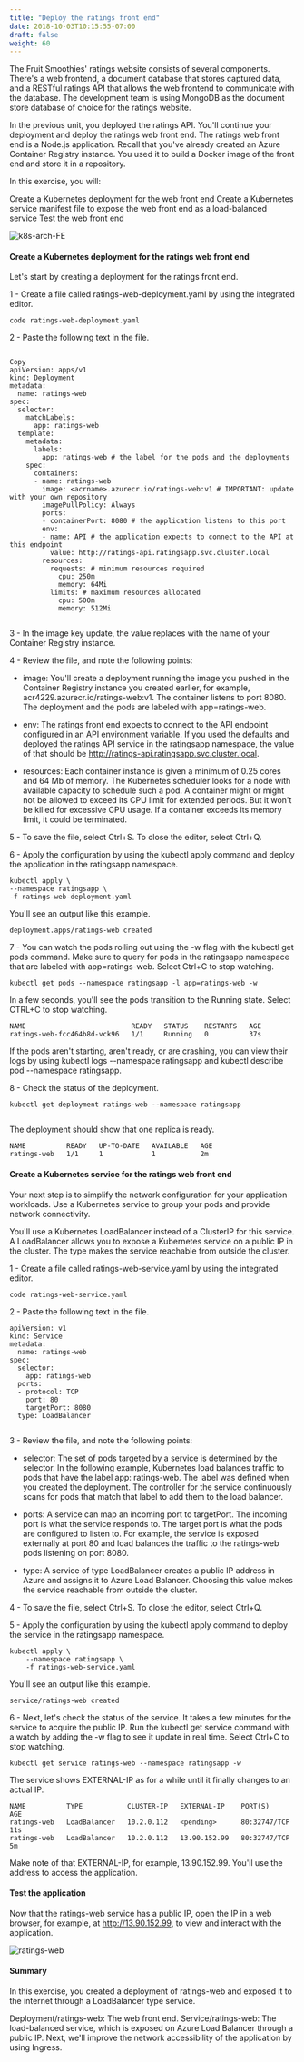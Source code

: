 ```yaml
---
title: "Deploy the ratings front end"
date: 2018-10-03T10:15:55-07:00
draft: false
weight: 60
---
```


The Fruit Smoothies' ratings website consists of several components. There's a web frontend, a document database that stores captured data, and a RESTful ratings API that allows the web frontend to communicate with the database. The development team is using MongoDB as the document store database of choice for the ratings website.

In the previous unit, you deployed the ratings API. You'll continue your deployment and deploy the ratings web front end. The ratings web front end is a Node.js application. Recall that you've already created an Azure Container Registry instance. You used it to build a Docker image of the front end and store it in a repository.

In this exercise, you will:

Create a Kubernetes deployment for the web front end
Create a Kubernetes service manifest file to expose the web front end as a load-balanced service
Test the web front end

![k8s-arch-FE](/images/mfe/k8s-arch-FE.svg?classes=border,shadow)

#### Create a Kubernetes deployment for the ratings web front end

Let's start by creating a deployment for the ratings front end.

1 - Create a file called ratings-web-deployment.yaml by using the integrated editor.

```
code ratings-web-deployment.yaml

```

2 - Paste the following text in the file.

```

Copy
apiVersion: apps/v1
kind: Deployment
metadata:
  name: ratings-web
spec:
  selector:
    matchLabels:
      app: ratings-web
  template:
    metadata:
      labels:
        app: ratings-web # the label for the pods and the deployments
    spec:
      containers:
      - name: ratings-web
        image: <acrname>.azurecr.io/ratings-web:v1 # IMPORTANT: update with your own repository
        imagePullPolicy: Always
        ports:
        - containerPort: 8080 # the application listens to this port
        env:
        - name: API # the application expects to connect to the API at this endpoint
          value: http://ratings-api.ratingsapp.svc.cluster.local
        resources:
          requests: # minimum resources required
            cpu: 250m
            memory: 64Mi
          limits: # maximum resources allocated
            cpu: 500m
            memory: 512Mi
            
 ```
 
 3 - In the image key update, the value replaces <acrname> with the name of your Container Registry instance.
 
 4 - Review the file, and note the following points:
 
- image: You'll create a deployment running the image you pushed in the Container Registry instance you created earlier, for example, acr4229.azurecr.io/ratings-web:v1. The container listens to port 8080. The deployment and the pods are labeled with app=ratings-web.

- env: The ratings front end expects to connect to the API endpoint configured in an API environment variable. If you used the defaults and deployed the ratings API service in the ratingsapp namespace, the value of that should be http://ratings-api.ratingsapp.svc.cluster.local.

- resources: Each container instance is given a minimum of 0.25 cores and 64 Mb of memory. The Kubernetes scheduler looks for a node with available capacity to schedule such a pod. A container might or might not be allowed to exceed its CPU limit for extended periods. But it won't be killed for excessive CPU usage. If a container exceeds its memory limit, it could be terminated.

5 - To save the file, select Ctrl+S. To close the editor, select Ctrl+Q.

6 - Apply the configuration by using the kubectl apply command and deploy the application in the ratingsapp namespace.

 ```
kubectl apply \
--namespace ratingsapp \
-f ratings-web-deployment.yaml

 ```
 
 You'll see an output like this example.
 
  ```
 deployment.apps/ratings-web created
 
  ```
  
 7 - You can watch the pods rolling out using the -w flag with the kubectl get pods command. Make sure to query for pods in the ratingsapp namespace that are labeled with app=ratings-web. Select Ctrl+C to stop watching.
 
 
  ```
 kubectl get pods --namespace ratingsapp -l app=ratings-web -w
 
  ```
  
  In a few seconds, you'll see the pods transition to the Running state. Select CTRL+C to stop watching.
  
  ```
  NAME                          READY   STATUS    RESTARTS   AGE
ratings-web-fcc464b8d-vck96   1/1     Running   0          37s

  ```
  
  
If the pods aren't starting, aren't ready, or are crashing, you can view their logs by using kubectl logs <pod name> --namespace ratingsapp and kubectl describe pod <pod name> --namespace ratingsapp.
 
8 - Check the status of the deployment.


```
kubectl get deployment ratings-web --namespace ratingsapp
 
``` 

The deployment should show that one replica is ready.

``` 
NAME          READY   UP-TO-DATE   AVAILABLE   AGE
ratings-web   1/1     1            1           2m

``` 

#### Create a Kubernetes service for the ratings web front end

Your next step is to simplify the network configuration for your application workloads. Use a Kubernetes service to group your pods and provide network connectivity.

You'll use a Kubernetes LoadBalancer instead of a ClusterIP for this service. A LoadBalancer allows you to expose a Kubernetes service on a public IP in the cluster. The type makes the service reachable from outside the cluster.

1 - Create a file called ratings-web-service.yaml by using the integrated editor.

``` 
code ratings-web-service.yaml

``` 
2 - Paste the following text in the file.

``` 
apiVersion: v1
kind: Service
metadata:
  name: ratings-web
spec:
  selector:
    app: ratings-web
  ports:
  - protocol: TCP
    port: 80
    targetPort: 8080
  type: LoadBalancer
  
 ```
 
 3 - Review the file, and note the following points:
 
- selector: The set of pods targeted by a service is determined by the selector. In the following example, Kubernetes load balances traffic to pods that have the label app: ratings-web. The label was defined when you created the deployment. The controller for the service continuously scans for pods that match that label to add them to the load balancer.

- ports: A service can map an incoming port to targetPort. The incoming port is what the service responds to. The target port is what the pods are configured to listen to. For example, the service is exposed externally at port 80 and load balances the traffic to the ratings-web pods listening on port 8080.

- type: A service of type LoadBalancer creates a public IP address in Azure and assigns it to Azure Load Balancer. Choosing this value makes the service reachable from outside the cluster.

4 - To save the file, select Ctrl+S. To close the editor, select Ctrl+Q.

5 - Apply the configuration by using the kubectl apply command to deploy the service in the ratingsapp namespace.

```
kubectl apply \
    --namespace ratingsapp \
    -f ratings-web-service.yaml
```

You'll see an output like this example.

```
service/ratings-web created

```
6 - Next, let's check the status of the service. It takes a few minutes for the service to acquire the public IP. Run the kubectl get service command with a watch by adding the -w flag to see it update in real time. Select Ctrl+C to stop watching.

```
kubectl get service ratings-web --namespace ratingsapp -w

```
The service shows EXTERNAL-IP as <pending> for a while until it finally changes to an actual IP.
 
``` 
NAME          TYPE           CLUSTER-IP   EXTERNAL-IP    PORT(S)         AGE
ratings-web   LoadBalancer   10.2.0.112   <pending>      80:32747/TCP    11s
ratings-web   LoadBalancer   10.2.0.112   13.90.152.99   80:32747/TCP    5m

```

Make note of that EXTERNAL-IP, for example, 13.90.152.99. You'll use the address to access the application.

#### Test the application

Now that the ratings-web service has a public IP, open the IP in a web browser, for example, at http://13.90.152.99, to view and interact with the application.

![ratings-web](/images/mfe/ratings-web.png?classes=border,shadow)

#### Summary

In this exercise, you created a deployment of ratings-web and exposed it to the internet through a LoadBalancer type service.

Deployment/ratings-web: The web front end.
Service/ratings-web: The load-balanced service, which is exposed on Azure Load Balancer through a public IP.
Next, we'll improve the network accessibility of the application by using Ingress.


